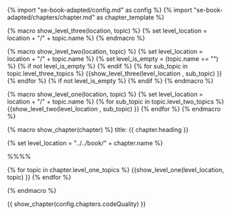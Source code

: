 {% import "se-book-adapted/config.md" as config %}
{% import "se-book-adapted/chapters/chapter.md" as chapter_template %}


{% macro show_level_three(location, topic) %}
{% set level_location =  location + "/" + topic.name %}
  <panel type="seamless" expanded>
    <span slot="header" class="panel-title"><include src="{{ level_location }}/text.md#title"/></span>
    <include src="{{ level_location }}/text.md#body" />
  </panel>
{% endmacro %}


{% macro show_level_two(location, topic) %}
{% set level_location =  location + "/" + topic.name %}
{% set level_is_empty =  (topic.name == "") %}
{% if not level_is_empty %}
  <panel type="seamless" expanded>
    <span slot="header" class="panel-title"><include src="{{ level_location }}/text.md#title"/></span>
{% endif %}
  {% for sub_topic in topic.level_three_topics %}
    {{show_level_three(level_location , sub_topic) }}
  {% endfor %}
{% if not level_is_empty %}
  </panel>
{% endif %}
{% endmacro %}


{% macro show_level_one(location, topic) %}
{% set level_location =  location + "/" + topic.name %}
<panel type="seamless" expanded>
  <span slot="header" class="panel-title"><include src="{{ level_location }}/text.md#title" /></span>
  {% for sub_topic in topic.level_two_topics %}
    {{show_level_two(level_location , sub_topic) }}
  {% endfor %}
</panel>
{% endmacro %}


{% macro show_chapter(chapter) %}
<frontmatter>
title: {{ chapter.heading }}
</frontmatter>

{% set level_location =  "../../book/" + chapter.name %}
<link rel="stylesheet" href="{{baseUrl}}/book/css/textbook.css">

<div class="website-content" id="all">

<include src="../../common/header.md" />

%%**<include src="{{ level_location }}/../path.md" inline />**%%

<div id="title">
  <include src="{{ level_location }}/text.md#title" />
</div>

<div id="main">

{% for topic in chapter.level_one_topics %}
  {{show_level_one(level_location, topic) }}
{% endfor %}

</div>

</div>
{% endmacro %}

{{ show_chapter(config.chapters.codeQuality) }}